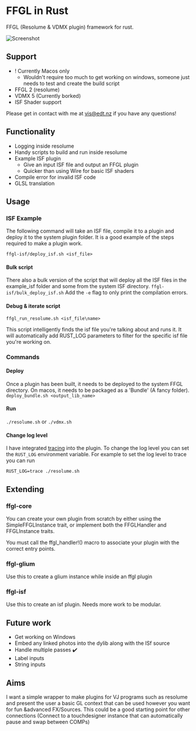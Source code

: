# FFGL in Rust

FFGL (Resolume & VDMX plugin) framework for rust.

![Screenshot](docs/screenshot.png)

## Support

- ! Currently Macos only
  - Wouldn't require too much to get working on windows, someone just needs to test and create the build script
- FFGL 2 (resolume)
- VDMX 5 (Currently borked)
- ISF Shader support

Please get in contact with me at [vis@edt.nz](mailto:vis@edt.nz) if you have any questions!

## Functionality

- Logging inside resolume
- Handy scripts to build and run inside resolume
- Example ISF plugin
  - Give an input ISF file and output an FFGL plugin
  - Quicker than using Wire for basic ISF shaders
- Compile error for invalid ISF code
- GLSL translation

## Usage

### ISF Example

The following command will take an ISF file, compile it to a plugin and deploy it to the system plugin folder. It is a good example of the steps required to make a plugin work.

`ffgl-isf/deploy_isf.sh <isf_file>`

#### Bulk script

There also a bulk version of the script that will deploy all the ISF files in the example_isf folder and some from the system ISF directory.
`ffgl-isf/bulk_deploy_isf.sh`
Add the `-e` flag to only print the compilation errors.

#### Debug & iterate script

`ffgl_run_resolume.sh <isf_file\name>`

This script intelligently finds the isf file you're talking about and runs it.
It will automatically add RUST_LOG parameters to filter for the specific isf file you're working on.

### Commands

#### Deploy

Once a plugin has been built, it needs to be deployed to the system FFGL directory. On macos, it needs to be packaged as a 'Bundle' (A fancy folder).
`deploy_bundle.sh <output_lib_name>`

#### Run

`./resolume.sh`
or
`./vdmx.sh`

#### Change log level

I have integrated [tracing](https://docs.rs/tracing/latest/tracing/index.html) into the plugin. To change the log level you can set the `RUST_LOG` environment variable. For example to set the log level to trace you can run

`RUST_LOG=trace ./resolume.sh`

## Extending

### ffgl-core

You can create your own plugin from scratch by either using the SimpleFFGLInstance trait, or implement both the FFGLHandler and FFGLInstance traits.

You must call the ffgl_handler!() macro to associate your plugin with the correct entry points.

### ffgl-glium

Use this to create a glium instance while inside an ffgl plugin

### ffgl-isf

Use this to create an isf plugin. Needs more work to be modular.

## Future work

- Get working on Windows
- Embed any linked photos into the dylib along with the ISf source
- Handle multiple passes ✔️
- Label inputs
- String inputs

## Aims

I want a simple wrapper to make plugins for VJ programs such as resolume and present the user a basic GL context that can be used however you want for fun &advanced FX/Sources. This could be a good starting point for other connections (Connect to a touchdesigner instance that can automatically pause and swap between COMPs)
